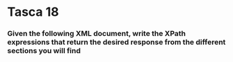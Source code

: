 # Tasca 18
### Given the following XML document, write the XPath expressions that return the desired response from the different sections you will find
